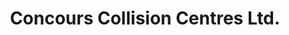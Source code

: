 ---
title: "Concours Collision Centres Ltd."
url: /calgary/concours-collision-centres-ltd/
shop: Autowerkstatt
---